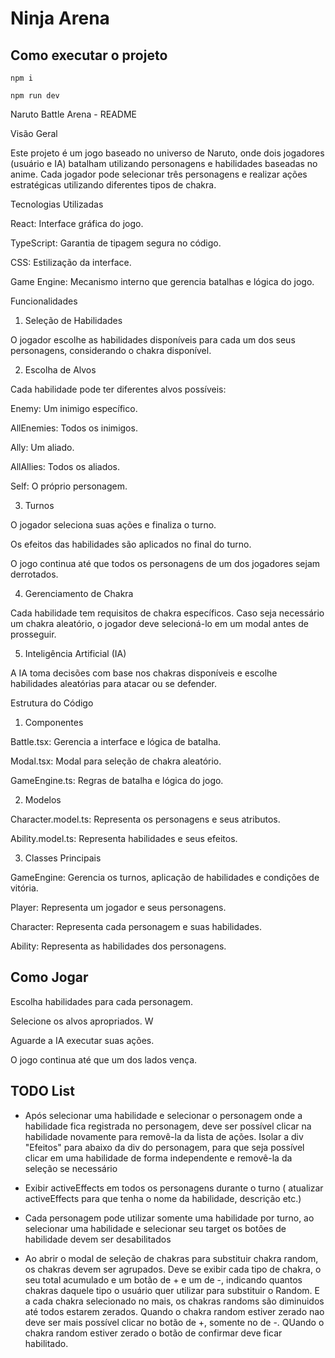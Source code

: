 # Ninja Arena

## Como executar o projeto

```
npm i

npm run dev
```

Naruto Battle Arena - README

Visão Geral

Este projeto é um jogo baseado no universo de Naruto, onde dois jogadores (usuário e IA) batalham utilizando personagens e habilidades baseadas no anime. Cada jogador pode selecionar três personagens e realizar ações estratégicas utilizando diferentes tipos de chakra.

Tecnologias Utilizadas

React: Interface gráfica do jogo.

TypeScript: Garantia de tipagem segura no código.

CSS: Estilização da interface.

Game Engine: Mecanismo interno que gerencia batalhas e lógica do jogo.

Funcionalidades

1. Seleção de Habilidades

O jogador escolhe as habilidades disponíveis para cada um dos seus personagens, considerando o chakra disponível.

2. Escolha de Alvos

Cada habilidade pode ter diferentes alvos possíveis:

Enemy: Um inimigo específico.

AllEnemies: Todos os inimigos.

Ally: Um aliado.

AllAllies: Todos os aliados.

Self: O próprio personagem.

3. Turnos

O jogador seleciona suas ações e finaliza o turno.

Os efeitos das habilidades são aplicados no final do turno.

O jogo continua até que todos os personagens de um dos jogadores sejam derrotados.

4. Gerenciamento de Chakra

Cada habilidade tem requisitos de chakra específicos. Caso seja necessário um chakra aleatório, o jogador deve selecioná-lo em um modal antes de prosseguir.

5. Inteligência Artificial (IA)

A IA toma decisões com base nos chakras disponíveis e escolhe habilidades aleatórias para atacar ou se defender.

Estrutura do Código

1. Componentes

Battle.tsx: Gerencia a interface e lógica de batalha.

Modal.tsx: Modal para seleção de chakra aleatório.

GameEngine.ts: Regras de batalha e lógica do jogo.

2. Modelos

Character.model.ts: Representa os personagens e seus atributos.

Ability.model.ts: Representa habilidades e seus efeitos.

3. Classes Principais

GameEngine: Gerencia os turnos, aplicação de habilidades e condições de vitória.

Player: Representa um jogador e seus personagens.

Character: Representa cada personagem e suas habilidades.

Ability: Representa as habilidades dos personagens.

## Como Jogar

Escolha habilidades para cada personagem.

Selecione os alvos apropriados.
W

Aguarde a IA executar suas ações.

O jogo continua até que um dos lados vença.

## TODO List

- Após selecionar uma habilidade e selecionar o personagem onde a habilidade fica registrada no personagem, deve ser possível clicar na habilidade novamente para removê-la da lista de ações. Isolar a div "Efeitos" para abaixo da div do personagem, para que seja possível clicar em uma habilidade de forma independente e removê-la da seleção se necessário

- Exibir activeEffects em todos os personagens durante o turno ( atualizar activeEffects para que tenha o nome da habilidade, descrição etc.)

- Cada personagem pode utilizar somente uma habilidade por turno, ao selecionar uma habilidade e selecionar seu target os botôes de habilidade devem ser desabilitados

- Ao abrir o modal de seleção de chakras para substituir chakra random, os chakras devem ser agrupados. Deve se exibir cada tipo de chakra, o seu total acumulado e um botão de + e um de -, indicando quantos chakras daquele tipo o usuário quer utilizar para substituir o Random. E a cada chakra selecionado no mais, os chakras randoms são diminuidos até todos estarem zerados.
  Quando o chakra random estiver zerado nao deve ser mais possível clicar no botão de +, somente no de -. QUando o chakra random estiver zerado o botão de confirmar deve ficar habilitado.
